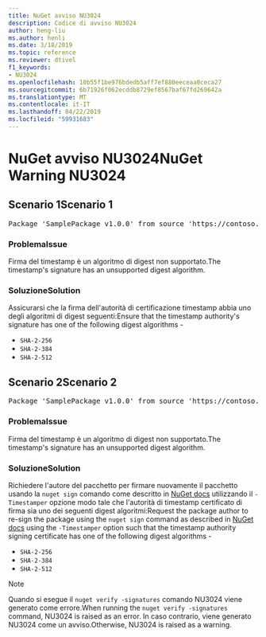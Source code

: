 ```yaml
---
title: NuGet avviso NU3024
description: Codice di avviso NU3024
author: heng-liu
ms.author: henli
ms.date: 3/18/2019
ms.topic: reference
ms.reviewer: dtivel
f1_keywords:
- NU3024
ms.openlocfilehash: 10b55f1be976bdedb5aff7ef880eeceaa0ceca27
ms.sourcegitcommit: 6b71926f062ecddb8729ef8567baf67fd269642a
ms.translationtype: MT
ms.contentlocale: it-IT
ms.lasthandoff: 04/22/2019
ms.locfileid: "59931683"
---
```

# <a name="nuget-warning-nu3024"></a><span data-ttu-id="f228d-103">NuGet avviso NU3024</span><span class="sxs-lookup"><span data-stu-id="f228d-103">NuGet Warning NU3024</span></span>

## <a name="scenario-1"></a><span data-ttu-id="f228d-104">Scenario 1</span><span class="sxs-lookup"><span data-stu-id="f228d-104">Scenario 1</span></span>

<pre>Package 'SamplePackage v1.0.0' from source 'https://contoso.com/index.json': The timestamp signature has an unsupported digest algorithm. The following algorithms are supported: : SHA-2-256, SHA-2-384, SHA-2-512.</pre>

### <a name="issue"></a><span data-ttu-id="f228d-105">Problema</span><span class="sxs-lookup"><span data-stu-id="f228d-105">Issue</span></span>

<span data-ttu-id="f228d-106">Firma del timestamp è un algoritmo di digest non supportato.</span><span class="sxs-lookup"><span data-stu-id="f228d-106">The timestamp's signature has an unsupported digest algorithm.</span></span>


### <a name="solution"></a><span data-ttu-id="f228d-107">Soluzione</span><span class="sxs-lookup"><span data-stu-id="f228d-107">Solution</span></span>

<span data-ttu-id="f228d-108">Assicurarsi che la firma dell'autorità di certificazione timestamp abbia uno degli algoritmi di digest seguenti:</span><span class="sxs-lookup"><span data-stu-id="f228d-108">Ensure that the timestamp authority's signature has one of the following digest algorithms -</span></span> 
* `SHA-2-256`
* `SHA-2-384`
* `SHA-2-512`



## <a name="scenario-2"></a><span data-ttu-id="f228d-109">Scenario 2</span><span class="sxs-lookup"><span data-stu-id="f228d-109">Scenario 2</span></span>

<pre>Package 'SamplePackage v1.0.0' from source 'https://contoso.com/index.json': The primary signature's timestamp signature has an unsupported digest algorithm.</pre>

### <a name="issue"></a><span data-ttu-id="f228d-110">Problema</span><span class="sxs-lookup"><span data-stu-id="f228d-110">Issue</span></span>

<span data-ttu-id="f228d-111">Firma del timestamp è un algoritmo di digest non supportato.</span><span class="sxs-lookup"><span data-stu-id="f228d-111">The timestamp's signature has an unsupported digest algorithm.</span></span>


### <a name="solution"></a><span data-ttu-id="f228d-112">Soluzione</span><span class="sxs-lookup"><span data-stu-id="f228d-112">Solution</span></span>

<span data-ttu-id="f228d-113">Richiedere l'autore del pacchetto per firmare nuovamente il pacchetto usando la `nuget sign` comando come descritto in [NuGet docs](https://docs.microsoft.com/en-us/nuget/create-packages/sign-a-package) utilizzando il `-Timestamper` opzione modo tale che l'autorità di timestamp certificato di firma sia uno dei seguenti digest algoritmi:</span><span class="sxs-lookup"><span data-stu-id="f228d-113">Request the package author to re-sign the package using the `nuget sign` command as described in [NuGet docs](https://docs.microsoft.com/en-us/nuget/create-packages/sign-a-package) using the `-Timestamper` option such that the timestamp authority signing certificate has one of the following digest algorithms -</span></span>
* `SHA-2-256`
* `SHA-2-384`
* `SHA-2-512`


> [!Note]
> <span data-ttu-id="f228d-114">Quando si esegue il `nuget verify -signatures` comando NU3024 viene generato come errore.</span><span class="sxs-lookup"><span data-stu-id="f228d-114">When running the `nuget verify -signatures` command, NU3024 is raised as an error.</span></span> <span data-ttu-id="f228d-115">In caso contrario, viene generato NU3024 come un avviso.</span><span class="sxs-lookup"><span data-stu-id="f228d-115">Otherwise, NU3024 is raised as a warning.</span></span>